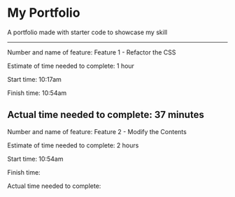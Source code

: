 # My Portfolio

A portfolio made with starter code to showcase my skill

----
Number and name of feature: Feature 1 - Refactor the CSS

Estimate of time needed to complete: 1 hour

Start time: 10:17am

Finish time: 10:54am

Actual time needed to complete: 37 minutes
----
Number and name of feature: Feature 2 - Modify the Contents

Estimate of time needed to complete: 2 hours

Start time: 10:54am

Finish time: 

Actual time needed to complete: 